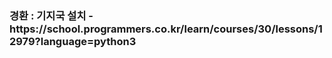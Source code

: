 <h3> 경환 : 기지국 설치 - https://school.programmers.co.kr/learn/courses/30/lessons/12979?language=python3 </h3>